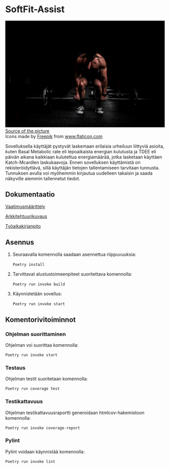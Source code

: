 
# SoftFit-Assist


<img src="https://github.com/Neroniuoso/ot-harjoitustyo/blob/master/dokumentaatio/kuvat/Fit-man.png" width="760"> 
<a href="https://unsplash.com/photos/9dzWZQWZMdE "> Source of the picture</a>  
<div>Icons made by <a href="https://www.freepik.com" title="Freepik">Freepik</a> from <a href="https://www.flaticon.com/" title="Flaticon">www.flaticon.com</a></div>



Sovelluksella käyttäjät pystyvät laskemaan erilaisia urheiluun liittyviä asioita, kuten Basal Metabolic rate eli lepoaikaista energian kulutusta ja TDEE eli päivän aikana kaikkiaan kulutettua energiamäärää, jotka lasketaan käyttäen Katch-Mcardlen laskukaavoja. Ennen sovelluksen käyttämistä on rekisteröidyttävä, sillä käyttäjän tietojen tallentamiseen tarvitaan tunnusta. Tunnuksen avulla voi myöhemmin kirjautua uudelleen takaisin ja saada näkyville aiemmin tallennetut tiedot. 


## Dokumentaatio

[Vaatimusmäärittely](https://github.com/Neroniuoso/ot-harjoitustyo/blob/master/dokumentaatio/Alustava_vaatimusmaarittely.md)

[Arkkitehtuurikuvaus](https://github.com/Neroniuoso/ot-harjoitustyo/blob/master/dokumentaatio/arkkitehtuuri.md)

[Työaikakirjanpito](https://github.com/Neroniuoso/ot-harjoitustyo/blob/master/dokumentaatio/tuntikirjanpito.md)

## Asennus

1. Seuraavalla komennolla saadaan asennettua riippuvuuksia:

    ```Poetry install```

2. Tarvittavat alustustoimeenpiteet suoritettava komennolla:
    
    ```Poetry run invoke build```

3. Käynnistetään sovellus:

    ```Poetry run invoke start```

## Komentorivitoiminnot

### Ohjelman suorittaminen
Ohjelman voi suorittaa komennolla:
    
    Poetry run invoke start 

### Testaus
Ohjelman testit suoritetaan komennolla:
     
    Poetry run coverage test

### Testikattavuus
Ohjelman testikattavuusraportti generoidaan htmlcov-hakemistoon komennolla:

    Poetry run invoke coverage-report
  

### Pylint
Pylint voidaan käynnistää komennolla:

    Poetry run invoke lint
  
